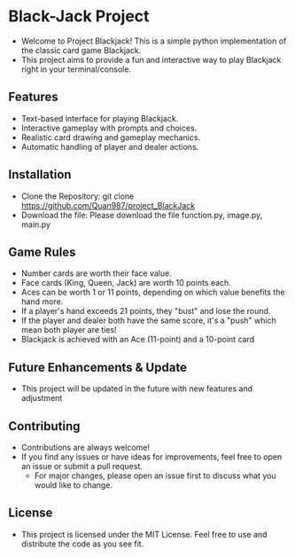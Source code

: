 # Black-Jack Project

- Welcome to Project Blackjack! This is a simple python implementation of the classic card game Blackjack. 
- This project aims to provide a fun and interactive way to play Blackjack right in your terminal/console.

## Features

- Text-based interface for playing Blackjack.
- Interactive gameplay with prompts and choices.
- Realistic card drawing and gameplay mechanics. 
- Automatic handling of player and dealer actions.

## Installation

- Clone the Repository: git clone https://github.com/Quan987/project_BlackJack
- Download the file: Please download the file function.py, image.py, main.py 

## Game Rules

- Number cards are worth their face value. 
- Face cards (King, Queen, Jack) are worth 10 points each.
- Aces can be worth 1 or 11 points, depending on which value benefits the hand more.
- If a player's hand exceeds 21 points, they "bust" and lose the round.
- If the player and dealer both have the same score, it's a "push" which mean both player are ties!
- Blackjack is achieved with an Ace (11-point) and a 10-point card

## Future Enhancements & Update

- This project will be updated in the future with new features and adjustment

## Contributing

- Contributions are always welcome! 
- If you find any issues or have ideas for improvements, feel free to open an issue or submit a pull request. 
  - For major changes, please open an issue first to discuss what you would like to change.

## License

- This project is licensed under the MIT License. Feel free to use and distribute the code as you see fit.
